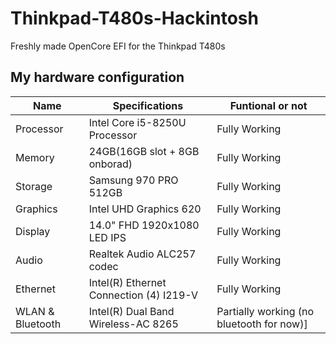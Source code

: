 # Thinkpad-T480s-Hackintosh
Freshly made OpenCore EFI for the Thinkpad T480s

## My hardware configuration
| Name                | Specifications | Funtional or not |
| ------------------- | -----------------------------------------|-------------|
| Processor           | Intel Core i5-8250U Processor            |Fully Working|
| Memory              | 24GB(16GB slot + 8GB onborad)            |Fully Working|
| Storage             | Samsung 970 PRO 512GB                    |Fully Working|
| Graphics            | Intel UHD Graphics 620                   |Fully Working|
| Display             | 14.0" FHD 1920x1080 LED IPS              |Fully Working|
| Audio               | Realtek Audio ALC257 codec               |Fully Working|
| Ethernet            | Intel(R) Ethernet Connection (4) I219-V  |Fully Working|
| WLAN & Bluetooth    | Intel(R) Dual Band Wireless-AC 8265      |Partially working (no bluetooth for now)]
